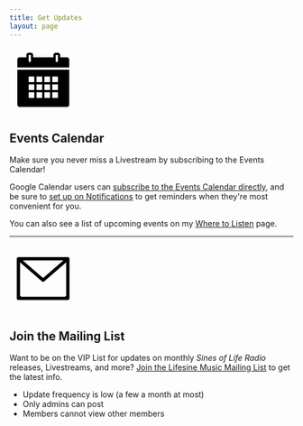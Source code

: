 ```yaml
---
title: Get Updates
layout: page
---
```


<a target="_blank" rel="me" href="http://events.lifesinemusic.com">
    <svg style="padding:10px" role="img" viewBox="0 0 50 50" height="100px" width="100px" xmln	="http://www.w3.org/2000/svg"><title>Event Calendar</title>
        <path xmlns="http://www.w3.org/2000/svg" d="M 12 0 C 10.90625 0 10 0.90625 10 2 L 10 4 L 4 4 C 2.839844 4 2 4.839844 2 6 L 2 13 L 48 13 L 48 6 C 48 4.839844 47.160156 4 46 4 L 40 4 L 40 2 C 40 0.90625 39.09375 0 38 0 L 36 0 C 34.90625 0 34 0.90625 34 2 L 34 4 L 16 4 L 16 2 C 16 0.90625 15.09375 0 14 0 Z M 12 2 L 14 2 L 14 8 L 12 8 Z M 36 2 L 38 2 L 38 8 L 36 8 Z M 2 15 L 2 46 C 2 47.160156 2.839844 48 4 48 L 46 48 C 47.160156 48 48 47.160156 48 46 L 48 15 Z M 12 21 L 17 21 L 17 26 L 12 26 Z M 19 21 L 24 21 L 24 26 L 19 26 Z M 26 21 L 31 21 L 31 26 L 26 26 Z M 33 21 L 38 21 L 38 26 L 33 26 Z M 12 28 L 17 28 L 17 33 L 12 33 Z M 19 28 L 24 28 L 24 33 L 19 33 Z M 26 28 L 31 28 L 31 33 L 26 33 Z M 33 28 L 38 28 L 38 33 L 33 33 Z M 12 35 L 17 35 L 17 40 L 12 40 Z M 19 35 L 24 35 L 24 40 L 19 40 Z M 26 35 L 31 35 L 31 40 L 26 40 Z M 33 35 L 38 35 L 38 40 L 33 40 Z"/>
</a>

## Events Calendar

Make sure you never miss a Livestream by subscribing to the Events Calendar!

Google Calendar users can <a rel="click here" target="_blank" href="http://events.lifesinemusic.com">subscribe to the Events Calendar directly</a>, and be sure to [set up on Notifications](https://support.google.com/calendar/answer/37242) to get reminders when they're most convenient for you.

You can also see a list of upcoming events on my [Where to Listen](content) page.

----

<a target="_blank" rel="me" href="http://vip.lifesinemusic.com">
    <svg style="padding:10px" role="img" viewBox="0 0 20 20" height="100px" width="100px" xmln	="http://www.w3.org/2000/svg"><title>Mailing List</title>
        <path d="M19.291,3.026c0.002-0.15-0.053-0.301-0.167-0.415c-0.122-0.122-0.286-0.172-0.444-0.161H1.196
		c-0.16-0.011-0.322,0.039-0.444,0.161C0.637,2.725,0.583,2.875,0.585,3.026c0,0.003-0.002,0.006-0.002,0.009v14.032
		c0,0.322,0.262,0.584,0.585,0.584h17.54c0.322,0,0.584-0.262,0.584-0.584V3.035C19.292,3.032,19.291,3.029,19.291,3.026z
		 M17.147,3.619l-7.21,6.251L2.728,3.619H17.147z M18.122,15.896c0,0.323-0.261,0.584-0.584,0.584H2.337
		c-0.323,0-0.585-0.261-0.585-0.584V4.292l7.732,6.704c0.013,0.017,0.019,0.035,0.034,0.052c0.115,0.114,0.268,0.169,0.419,0.166
		c0.151,0.003,0.304-0.052,0.419-0.166c0.015-0.017,0.021-0.035,0.034-0.052l7.731-6.704V15.896z"></path>
</a>

## Join the Mailing List

Want to be on the VIP List for updates on monthly _Sines of Life Radio_ releases, Livestreams, and more? <a rel="mail" href="http://vip.lifesinemusic.com">Join the Lifesine Music Mailing List</a> to get the latest info.

* Update frequency is low (a few a month at most)
* Only admins can post
* Members cannot view other members



<!--Hey! This is the "Leaf" Jekyll theme created by <a rel="me" target="_blank" href="https://twitter.com/_SupunKavinda">Supun Kavinda</a>.-->

<!--You can find the source code of this theme at <a href="https://github.com/SupunKavinda/jekyll-theme-leaf">Github</a>-->

<!--(Change this by editing `about.md` file)-->

